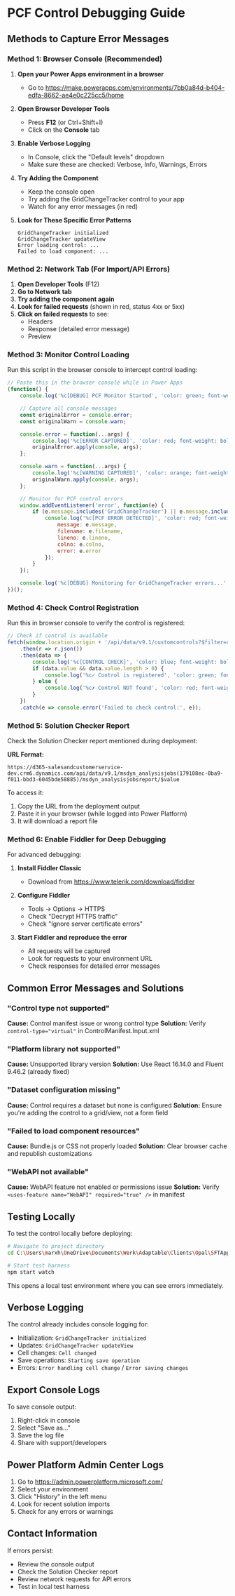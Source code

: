 # PCF Control Debugging Guide

## Methods to Capture Error Messages

### Method 1: Browser Console (Recommended)

1. **Open your Power Apps environment in a browser**
   - Go to https://make.powerapps.com/environments/7bb0a84d-b404-edfa-8662-ae4e0c225cc5/home

2. **Open Browser Developer Tools**
   - Press **F12** (or Ctrl+Shift+I)
   - Click on the **Console** tab

3. **Enable Verbose Logging**
   - In Console, click the "Default levels" dropdown
   - Make sure these are checked: Verbose, Info, Warnings, Errors

4. **Try Adding the Component**
   - Keep the console open
   - Try adding the GridChangeTracker control to your app
   - Watch for any error messages (in red)

5. **Look for These Specific Error Patterns**
   ```
   GridChangeTracker initialized
   GridChangeTracker updateView
   Error loading control: ...
   Failed to load component: ...
   ```

### Method 2: Network Tab (For Import/API Errors)

1. **Open Developer Tools** (F12)
2. **Go to Network tab**
3. **Try adding the component again**
4. **Look for failed requests** (shown in red, status 4xx or 5xx)
5. **Click on failed requests** to see:
   - Headers
   - Response (detailed error message)
   - Preview

### Method 3: Monitor Control Loading

Run this script in the browser console to intercept control loading:

```javascript
// Paste this in the browser console while in Power Apps
(function() {
    console.log('%c[DEBUG] PCF Monitor Started', 'color: green; font-weight: bold');

    // Capture all console messages
    const originalError = console.error;
    const originalWarn = console.warn;

    console.error = function(...args) {
        console.log('%c[ERROR CAPTURED]', 'color: red; font-weight: bold', args);
        originalError.apply(console, args);
    };

    console.warn = function(...args) {
        console.log('%c[WARNING CAPTURED]', 'color: orange; font-weight: bold', args);
        originalWarn.apply(console, args);
    };

    // Monitor for PCF control errors
    window.addEventListener('error', function(e) {
        if (e.message.includes('GridChangeTracker') || e.message.includes('AdaptableControls')) {
            console.log('%c[PCF ERROR DETECTED]', 'color: red; font-weight: bold', {
                message: e.message,
                filename: e.filename,
                lineno: e.lineno,
                colno: e.colno,
                error: e.error
            });
        }
    });

    console.log('%c[DEBUG] Monitoring for GridChangeTracker errors...', 'color: blue; font-weight: bold');
})();
```

### Method 4: Check Control Registration

Run this in browser console to verify the control is registered:

```javascript
// Check if control is available
fetch(window.location.origin + '/api/data/v9.1/customcontrols?$filter=contains(name,%27GridChangeTracker%27)')
    .then(r => r.json())
    .then(data => {
        console.log('%c[CONTROL CHECK]', 'color: blue; font-weight: bold', data);
        if (data.value && data.value.length > 0) {
            console.log('%c✓ Control is registered', 'color: green; font-weight: bold', data.value[0]);
        } else {
            console.log('%c✗ Control NOT found', 'color: red; font-weight: bold');
        }
    })
    .catch(e => console.error('Failed to check control:', e));
```

### Method 5: Solution Checker Report

Check the Solution Checker report mentioned during deployment:

**URL Format:**
```
https://d365-salesandcustomerservice-dev.crm6.dynamics.com/api/data/v9.1/msdyn_analysisjobs(179108ec-0ba9-f011-bbd3-6045bde58885)/msdyn_analysisjobsreport/$value
```

To access it:
1. Copy the URL from the deployment output
2. Paste it in your browser (while logged into Power Platform)
3. It will download a report file

### Method 6: Enable Fiddler for Deep Debugging

For advanced debugging:

1. **Install Fiddler Classic**
   - Download from https://www.telerik.com/download/fiddler

2. **Configure Fiddler**
   - Tools → Options → HTTPS
   - Check "Decrypt HTTPS traffic"
   - Check "Ignore server certificate errors"

3. **Start Fiddler and reproduce the error**
   - All requests will be captured
   - Look for requests to your environment URL
   - Check responses for detailed error messages

## Common Error Messages and Solutions

### "Control type not supported"
**Cause:** Control manifest issue or wrong control type
**Solution:** Verify `control-type="virtual"` in ControlManifest.Input.xml

### "Platform library not supported"
**Cause:** Unsupported library version
**Solution:** Use React 16.14.0 and Fluent 9.46.2 (already fixed)

### "Dataset configuration missing"
**Cause:** Control requires a dataset but none is configured
**Solution:** Ensure you're adding the control to a grid/view, not a form field

### "Failed to load component resources"
**Cause:** Bundle.js or CSS not properly loaded
**Solution:** Clear browser cache and republish customizations

### "WebAPI not available"
**Cause:** WebAPI feature not enabled or permissions issue
**Solution:** Verify `<uses-feature name="WebAPI" required="true" />` in manifest

## Testing Locally

To test the control locally before deploying:

```bash
# Navigate to project directory
cd C:\Users\marxh\OneDrive\Documents\Werk\Adaptable\Clients\Opal\SFTApp\PCF\adaptable-custom-grid

# Start test harness
npm start watch
```

This opens a local test environment where you can see errors immediately.

## Verbose Logging

The control already includes console logging for:
- Initialization: `GridChangeTracker initialized`
- Updates: `GridChangeTracker updateView`
- Cell changes: `Cell changed`
- Save operations: `Starting save operation`
- Errors: `Error handling cell change` / `Error saving changes`

## Export Console Logs

To save console output:

1. Right-click in console
2. Select "Save as..."
3. Save the log file
4. Share with support/developers

## Power Platform Admin Center Logs

1. Go to https://admin.powerplatform.microsoft.com/
2. Select your environment
3. Click "History" in the left menu
4. Look for recent solution imports
5. Check for any errors or warnings

## Contact Information

If errors persist:
- Review the console output
- Check the Solution Checker report
- Review network requests for API errors
- Test in local test harness
